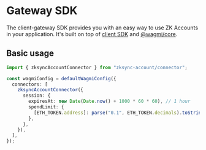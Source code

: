 # Gateway SDK

The client-gateway SDK provides you with an easy way to use ZK Accounts in your
application. It's built on top of [client SDK](../client/README.md) and
[@wagmi/core](https://wagmi.sh/core/getting-started).

## Basic usage

```ts
import { zksyncAccountConnector } from "zksync-account/connector";

const wagmiConfig = defaultWagmiConfig({
  connectors: [
    zksyncAccountConnector({
      session: {
        expiresAt: new Date(Date.now() + 1000 * 60 * 60), // 1 hour
        spendLimit: {
          [ETH_TOKEN.address]: parse("0.1", ETH_TOKEN.decimals).toString(), // 0.1 ETH
        },
      },
    }),
  ],
});
```
